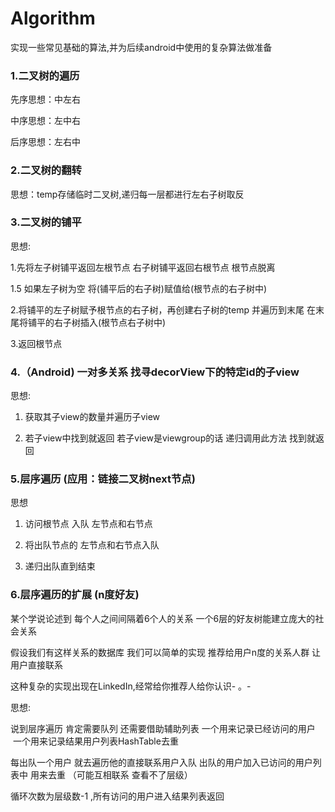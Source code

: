 # Algorithm
实现一些常见基础的算法,并为后续android中使用的复杂算法做准备

### 1.二叉树的遍历

先序思想：中左右

中序思想：左中右

后序思想：左右中

### 2.二叉树的翻转

思想：temp存储临时二叉树,递归每一层都进行左右子树取反

### 3.二叉树的铺平

思想: 

1.先将左子树铺平返回左根节点 右子树铺平返回右根节点 根节点脱离 

1.5 如果左子树为空 将(铺平后的右子树)赋值给(根节点的右子树中)

2.将铺平的左子树赋予根节点的右子树，再创建右子树的temp 并遍历到末尾 在末尾将铺平的右子树插入(根节点右子树中)

3.返回根节点

### 4.（Android) 一对多关系 找寻decorView下的特定id的子view

思想:

1. 获取其子view的数量并遍历子view

2. 若子view中找到就返回 若子view是viewgroup的话 递归调用此方法 找到就返回

### 5.层序遍历 (应用：链接二叉树next节点)

思想

1. 访问根节点 入队 左节点和右节点

2. 将出队节点的 左节点和右节点入队

3. 递归出队直到结束 


### 6.层序遍历的扩展 (n度好友)

某个学说论述到 每个人之间间隔着6个人的关系 一个6层的好友树能建立庞大的社会关系

假设我们有这样关系的数据库 我们可以简单的实现 推荐给用户n度的关系人群 让用户直接联系 

这种复杂的实现出现在LinkedIn,经常给你推荐人给你认识- 。- 

思想:

说到层序遍历 肯定需要队列 还需要借助辅助列表 一个用来记录已经访问的用户  一个用来记录结果用户列表HashTable去重

每出队一个用户 就去遍历他的直接联系用户入队 出队的用户加入已访问的用户列表中 用来去重 （可能互相联系 查看不了层级）

循环次数为层级数-1  ,所有访问的用户进入结果列表返回




